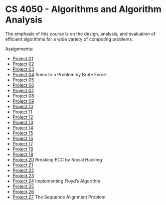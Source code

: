 # CS 4050 - Algorithms and Algorithm Analysis

The emphasis of this course is on the design, analysis, and evaluation of efficient algorithms for a wide variety of computing problems.

Assignments:
- [Project 01](Project%2001/) 
- [Project 02](Project%2002/) 
- [Project 03](Project%2003/) 
- [Project 04](Project%2004/) Sums to n Problem by Brute Force
- [Project 05](Project%2005/) 
- [Project 06](Project%2006/) 
- [Project 07](Project%2007/) 
- [Project 08](Project%2008/) 
- [Project 09](Project%2009/) 
- [Project 10](Project%2010/) 
- [Project 11](Project%2011/) 
- [Project 12](Project%2012/) 
- [Project 13](Project%2013/) 
- [Project 14](Project%2014/) 
- [Project 15](Project%2015/) 
- [Project 16](Project%2016/) 
- [Project 17](Project%2017/) 
- [Project 18](Project%2018/) 
- [Project 19](Project%2019/) 
- [Project 20](Project%2020/) Breaking ECC by Social Hacking
- [Project 21](Project%2021/) 
- [Project 22](Project%2022/) 
- [Project 23](Project%2023/) 
- [Project 24](Project%2024/) Implementing Floyd’s Algorithm
- [Project 25](Project%2025/) 
- [Project 26](Project%2026/) 
- [Project 27](Project%2027/) The Sequence Alignment Problem
